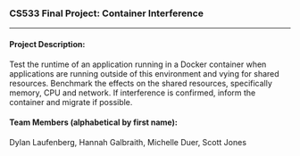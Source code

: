 ### CS533 Final Project: Container Interference
***

#### Project Description: 
Test the runtime of an application running in a Docker container when applications are running outside of this environment and vying for shared resources. Benchmark the effects on the shared resources, specifically memory, CPU and network. If interference is confirmed, inform the container and migrate if possible.


#### Team Members (alphabetical by first name):
Dylan Laufenberg, Hannah Galbraith, Michelle Duer, Scott Jones

